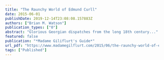 ```yaml
---
title: "The Raunchy World of Edmund Curll"
date: 2015-06-01
publishDate: 2019-12-14T23:08:08.157883Z
authors: ["Brian M. Watson"]
publication_types: ["0"]
abstract: "Glorious Georgian dispatches from the long 18th century..."
featured: false
publication: "*Madame Giliflurt's Guide*"
url_pdf: "https://www.madamegilflurt.com/2015/06/the-raunchy-world-of-edmund-curll.html"
tags: ["Published"]
---
```


